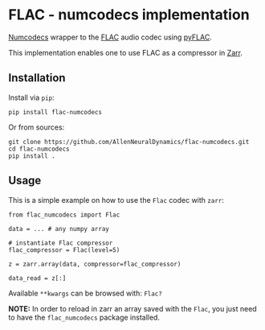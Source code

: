 # FLAC - numcodecs implementation

[Numcodecs](https://numcodecs.readthedocs.io/en/latest/index.html) wrapper to the 
[FLAC](https://xiph.org/flac/index.html) audio codec using [pyFLAC](https://github.com/sonos/pyFLAC).

This implementation enables one to use FLAC as a compressor in 
[Zarr](https://zarr.readthedocs.io/en/stable/index.html).

## Installation

Install via `pip`:

```
pip install flac-numcodecs
```

Or from sources:

```
git clone https://github.com/AllenNeuralDynamics/flac-numcodecs.git
cd flac-numcodecs
pip install .
```

## Usage

This is a simple example on how to use the `Flac` codec with `zarr`:

```
from flac_numcodecs import Flac

data = ... # any numpy array

# instantiate Flac compressor
flac_compressor = Flac(level=5)

z = zarr.array(data, compressor=flac_compressor)

data_read = z[:]
```
Available `**kwargs` can be browsed with: `Flac?`

**NOTE:** 
In order to reload in zarr an array saved with the `Flac`, you just need to have the `flac_numcodecs` package
installed.